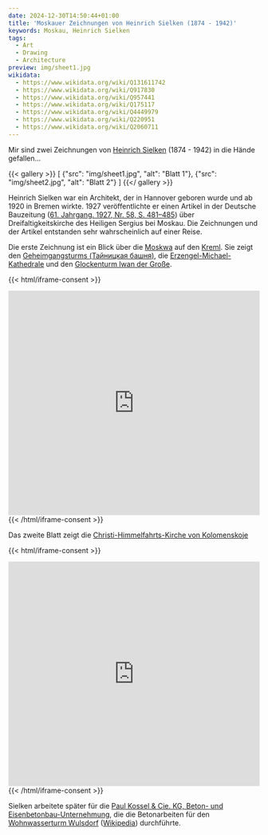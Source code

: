 ```yaml
---
date: 2024-12-30T14:50:44+01:00
title: 'Moskauer Zeichnungen von Heinrich Sielken (1874 - 1942)'
keywords: Moskau, Heinrich Sielken
tags:
  - Art
  - Drawing
  - Architecture
preview: img/sheet1.jpg
wikidata:
  - https://www.wikidata.org/wiki/Q131611742
  - https://www.wikidata.org/wiki/Q917830
  - https://www.wikidata.org/wiki/Q957441
  - https://www.wikidata.org/wiki/Q175117
  - https://www.wikidata.org/wiki/Q4449979
  - https://www.wikidata.org/wiki/Q220951
  - https://www.wikidata.org/wiki/Q2060711
---
```


Mir sind zwei Zeichnungen von [Heinrich Sielken](https://glass-portal.hier-im-netz.de/hs/s-z/sielken_heinrich.htm) (1874 - 1942) in die Hände gefallen...
<!--more-->

{{< gallery >}}
[
  {"src": "img/sheet1.jpg", "alt": "Blatt 1"},
  {"src": "img/sheet2.jpg", "alt": "Blatt 2"}
]
{{</ gallery >}}

Heinrich Sielken war ein Architekt, der in Hannover geboren wurde und ab 1920 in Bremen wirkte. 1927 veröffentlichte er einen Artikel in der Deutsche Bauzeitung ([61. Jahrgang. 1927, Nr. 58, S. 481–485](https://delibra.bg.polsl.pl/Content/14217/P-388_1927_58.pdf)) über Dreifaltigkeitskirche des Heiligen Sergius bei Moskau. Die Zeichnungen und der Artikel entstanden sehr wahrscheinlich auf einer Reise.

Die erste Zeichnung ist ein Blick über die [Moskwa](https://de.wikipedia.org/wiki/Moskwa) auf den [Kreml](https://de.wikipedia.org/wiki/Moskauer_Kreml). Sie zeigt den [Geheimgangsturms (Тайницкая башня)](https://de.wikipedia.org/wiki/Mauer_und_T%C3%BCrme_des_Moskauer_Kremls#Geheimgangsturm), die [Erzengel-Michael-Kathedrale](https://de.wikipedia.org/wiki/Erzengel-Michael-Kathedrale_(Moskau)) und den [Glockenturm Iwan der Große](https://de.wikipedia.org/wiki/Glockenturm_Iwan_der_Gro%C3%9Fe).

{{< html/iframe-consent >}}
<iframe src="https://www.google.com/maps/embed?pb=!4v1735646855976!6m8!1m7!1soju9BDeIQV4ZQGk1oGNpEQ!2m2!1d55.74792950429406!2d37.61865575414588!3f349.18431522368496!4f8.382824723924017!5f3.2053639842334327" width="100%" height="450" style="border:0;" allowfullscreen="" loading="lazy" referrerpolicy="no-referrer-when-downgrade"></iframe>
{{< /html/iframe-consent >}}

Das zweite Blatt zeigt die [Christi-Himmelfahrts-Kirche von Kolomenskoje](https://de.wikipedia.org/wiki/Kolomenskoje)

{{< html/iframe-consent >}}
<iframe src="https://www.google.com/maps/embed?pb=!4v1735647371789!6m8!1m7!1sCAoSLEFGMVFpcFBaQVNjSXN0dnNoSGFNdndfQTZ3N3k5WmRpMjFEQW96VEpIU2tu!2m2!1d55.66801987457742!2d37.67003358586329!3f149.28488024118613!4f5.701529910586771!5f1.7340156514158584" width="100%" height="450" style="border:0;" allowfullscreen="" loading="lazy" referrerpolicy="no-referrer-when-downgrade"></iframe>
{{< /html/iframe-consent >}}

Sielken arbeitete später für die [Paul Kossel & Cie. KG, Beton- und Eisenbetonbau-Unternehmung](https://de.wikipedia.org/wiki/Paul_Kossel), die die Betonarbeiten für den [Wohnwasserturm Wulsdorf](https://backsteinexpressionismus.projektemacher.org/tags/Wohnwasserturm/) ([Wikipedia](https://de.wikipedia.org/wiki/Wohnwasserturm_Wulsdorf)) durchführte.
